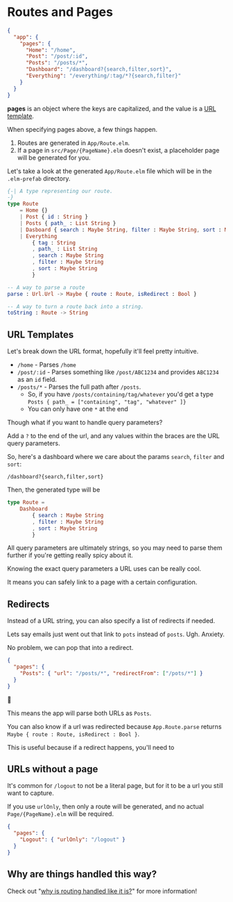 # Routes and Pages

```json
{
  "app": {
    "pages": {
      "Home": "/home",
      "Post": "/post/:id",
      "Posts": "/posts/*",
      "Dashboard": "/dashboard?{search,filter,sort}",
      "Everything": "/everything/:tag/*?{search,filter}"
    }
  }
}
```

**pages** is an object where the keys are capitalized, and the value is a [URL template](#UrlTemplate).

When specifying pages above, a few things happen.

1. Routes are generated in `App/Route.elm`.
2. If a page in `src/Page/{PageName}.elm` doesn't exist, a placeholder page will be generated for you.

Let's take a look at the generated `App/Route.elm` file which will be in the `.elm-prefab` directory.

```elm
{-| A type representing our route.
-}
type Route
    = Home {}
    | Post { id : String }
    | Posts { path_ : List String }
    | Dasboard { search : Maybe String, filter : Maybe String, sort : Maybe String }
    | Everything
        { tag : String
        , path_ : List String
        , search : Maybe String
        , filter : Maybe String
        , sort : Maybe String
        }

-- A way to parse a route
parse : Url.Url -> Maybe { route : Route, isRedirect : Bool }

-- A way to turn a route back into a string.
toString : Route -> String
```

## URL Templates

Let's break down the URL format, hopefully it'll feel pretty intuitive.

- `/home` - Parses `/home`
- `/post/:id` - Parses something like `/post/ABC1234` and provides `ABC1234` as an `id` field.
- `/posts/*` - Parses the full path after `/posts`.
  - So, if you have `/posts/containing/tag/whatever` you'd get a type `Posts { path_ = ["containing", "tag", "whatever" ]}`
  - You can only have one `*` at the end

Though what if you want to handle query parameters?

Add a `?` to the end of the url, and any values within the braces are the URL query parameters.

So, here's a dashboard where we care about the params `search`, `filter` and `sort`:

`/dashboard?{search,filter,sort}`

Then, the generated type will be

```elm
type Route =
    Dashboard
        { search : Maybe String
        , filter : Maybe String
        , sort : Maybe String
        }
```

All query parameters are ultimately strings, so you may need to parse them further if you're getting really spicy about it.

Knowing the exact query parameters a URL uses can be really cool.

It means you can safely link to a page with a certain configuration.

## Redirects

Instead of a URL string, you can also specify a list of redirects if needed.

Lets say emails just went out that link to `pots` instead of `posts`. Ugh. Anxiety.

No problem, we can pop that into a redirect.

```json
{
  "pages": {
    "Posts": { "url": "/posts/*", "redirectFrom": ["/pots/*"] }
  }
}
```

:muscle:

This means the app will parse both URLs as `Posts`.

You can also know if a url was redirected because `App.Route.parse` returns `Maybe { route : Route, isRedirect : Bool }`.

This is useful because if a redirect happens, you'll need to

## URLs without a page

It's common for `/logout` to not be a literal page, but for it to be a url you still want to capture.

If you use `urlOnly`, then only a route will be generated, and no actual `Page/{PageName}.elm` will be required.

```json
{
  "pages": {
    "Logout": { "urlOnly": "/logout" }
  }
}
```

## Why are things handled this way?

Check out "[why is routing handled like it is?](https://github.com/mdgriffith/elm-prefab/blob/main/guides/why/routes.md)" for more information!
